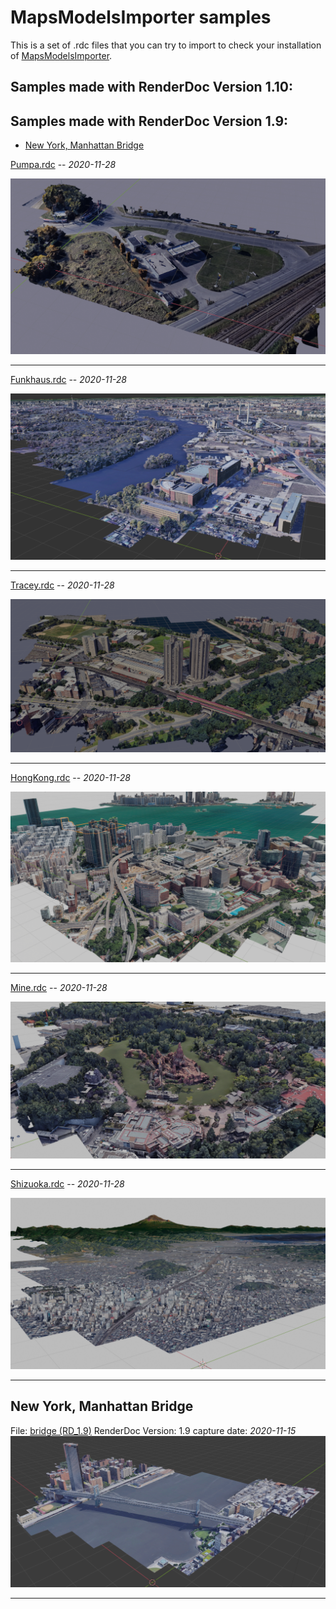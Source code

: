 MapsModelsImporter samples
==========================

This is a set of .rdc files that you can try to import to check your installation of [MapsModelsImporter](https://github.com/eliemichel/MapsModelsImporter).

## Samples made with RenderDoc Version 1.10:

## Samples made with RenderDoc Version 1.9:
- [New York, Manhattan Bridge](#new-york-manhattan-bridge)

[Pumpa.rdc](samples/Pumpa.rdc) -- *2020-11-28*

![Pumpa.rdc importer in Blender](samples/Pumpa.png)

 ***

[Funkhaus.rdc](samples/Funkhaus.rdc) -- *2020-11-28*

![Funkhaus.rdc importer in Blender](samples/Funkhaus.png)

 ***

[Tracey.rdc](samples/Tracey.rdc) -- *2020-11-28*

![Tracey.rdc importer in Blender](samples/Tracey.png)

 ***

[HongKong.rdc](samples/HongKong.rdc) -- *2020-11-28*

![HongKong.rdc importer in Blender](samples/HongKong.png)

 ***

[Mine.rdc](samples/Mine.rdc) -- *2020-11-28*

![Mine.rdc importer in Blender](samples/Mine.png)

 ***

[Shizuoka.rdc](samples/Shizuoka.rdc) -- *2020-11-28*

![Shizuoka.rdc importer in Blender](samples/Shizuoka.png)

 ***

## New York, Manhattan Bridge
File: [bridge (RD_1.9)](samples/bridge-RD_1.9.rdc)
RenderDoc Version: 1.9
capture date: *2020-11-15*
![bridge-RD_1.9.rdc import in Blender](samples/bridge-RD_1.9.png)

 ***

